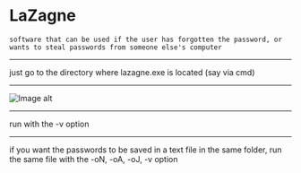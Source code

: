 # LaZagne

`software that can be used if the user has forgotten the password, or wants to steal passwords from
someone else's computer`
***
just go to the directory where lazagne.exe is located (say via cmd)
***
![Image alt](https://github.com/{vanekplayy}/{pictures}/raw/{master}/{lazagne}/cd.png)
***
run with the -v option
***
if you want the passwords to be saved in a text file in the same folder, run the same file with the -oN, -oA, -oJ, -v option
